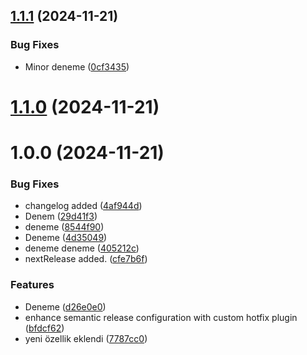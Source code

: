 ## [1.1.1](https://github.com/mrtaln/devops/compare/v1.1.0...v1.1.1) (2024-11-21)


### Bug Fixes

* Minor deneme ([0cf3435](https://github.com/mrtaln/devops/commit/0cf34355aa0041102386ab9a0d12c7d6b8c5c78a))

# [1.1.0](https://github.com/mrtaln/devops/compare/v1.0.0...v1.1.0) (2024-11-21)

# 1.0.0 (2024-11-21)


### Bug Fixes

* changelog added ([4af944d](https://github.com/mrtaln/devops/commit/4af944db01633df0d2fd22423170958f53591d3a))
* Denem ([29d41f3](https://github.com/mrtaln/devops/commit/29d41f3ead0f0500e0ea32b63aa02f28a9609578))
* deneme ([8544f90](https://github.com/mrtaln/devops/commit/8544f90259c4e1d679d339ac9c89c315bdb69435))
* Deneme ([4d35049](https://github.com/mrtaln/devops/commit/4d350494846acaa942ea4f5afb7a00b9c09e5d17))
* deneme deneme ([405212c](https://github.com/mrtaln/devops/commit/405212cee57631dec2c2cc14b7d12e96a979cd1c))
* nextRelease added. ([cfe7b6f](https://github.com/mrtaln/devops/commit/cfe7b6f9f24ef2cd30833ce849baadaef5de235e))


### Features

* Deneme ([d26e0e0](https://github.com/mrtaln/devops/commit/d26e0e0bb94e8c411f6f308f7ac4f8963f261fe9))
* enhance semantic release configuration with custom hotfix plugin ([bfdcf62](https://github.com/mrtaln/devops/commit/bfdcf62eb26268f67d35a0c881ca912bb91b6466))
* yeni özellik eklendi ([7787cc0](https://github.com/mrtaln/devops/commit/7787cc00bfca587c650e3b402af7cbfad89a872a))
